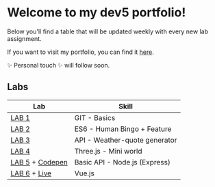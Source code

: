 # Welcome to my dev5 portfolio!

Below you'll find a table that will be updated weekly with every new lab assignment.

If you want to visit my portfolio, you can find it [here](https://github.com/AlejandroDeWolf/DEV5-portfolio).

✨ Personal touch ✨ will follow soon.

## Labs

| Lab  | Skill |
| ------------- |-------------|
| [LAB 1](https://github.com/AlejandroDeWolf/DEV5-LAB1)  | GIT - Basics    |
| [LAB 2](https://github.com/AlejandroDeWolf/DEV5-portfolio/tree/main/lab2-es6)      | ES6 - Human Bingo + Feature   |
[LAB 3](https://github.com/AlejandroDeWolf/DEV5-portfolio/tree/main/lab3-api)    |  API - Weather-quote generator   |
[LAB 4](https://github.com/AlejandroDeWolf/DEV5-portfolio/tree/main/lab4-threejs)    |  Three.js - Mini world   |
[LAB 5](https://github.com/AlejandroDeWolf/DEV5-lab5/tree/main) + [Codepen](https://codepen.io/alejandrodewolf/pen/rNvgqXK) |  Basic API - Node.js (Express)  |
[LAB 6](https://github.com/AlejandroDeWolf/DEV5-portfolio/tree/main/lab6-vue) + [Live](https://dev-5-portfolio-coral.vercel.app/#)    |  Vue.js   |
